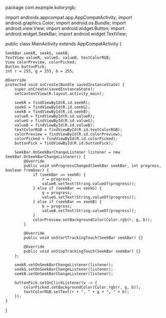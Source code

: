package com.example.koloryrgb;

import androidx.appcompat.app.AppCompatActivity;
import android.graphics.Color;
import android.os.Bundle;
import android.view.View;
import android.widget.Button;
import android.widget.SeekBar;
import android.widget.TextView;

public class MainActivity extends AppCompatActivity {

    SeekBar seekR, seekG, seekB;
    TextView valueR, valueG, valueB, textColorRGB;
    View colorPreview, colorPicked;
    Button buttonPick;
    int r = 255, g = 255, b = 255;

    @Override
    protected void onCreate(Bundle savedInstanceState) {
        super.onCreate(savedInstanceState);
        setContentView(R.layout.activity_main);

        seekR = findViewById(R.id.seekR);
        seekG = findViewById(R.id.seekG);
        seekB = findViewById(R.id.seekB);
        valueR = findViewById(R.id.valueR);
        valueG = findViewById(R.id.valueG);
        valueB = findViewById(R.id.valueB);
        textColorRGB = findViewById(R.id.textColorRGB);
        colorPreview = findViewById(R.id.colorPreview);
        colorPicked = findViewById(R.id.colorPicked);
        buttonPick = findViewById(R.id.buttonPick);

        SeekBar.OnSeekBarChangeListener listener = new SeekBar.OnSeekBarChangeListener() {
            @Override
            public void onProgressChanged(SeekBar seekBar, int progress, boolean fromUser) {
                if (seekBar == seekR) {
                    r = progress;
                    valueR.setText(String.valueOf(progress));
                } else if (seekBar == seekG) {
                    g = progress;
                    valueG.setText(String.valueOf(progress));
                } else if (seekBar == seekB) {
                    b = progress;
                    valueB.setText(String.valueOf(progress));
                }
                colorPreview.setBackgroundColor(Color.rgb(r, g, b));
            }

            @Override
            public void onStartTrackingTouch(SeekBar seekBar) {}

            @Override
            public void onStopTrackingTouch(SeekBar seekBar) {}
        };

        seekR.setOnSeekBarChangeListener(listener);
        seekG.setOnSeekBarChangeListener(listener);
        seekB.setOnSeekBarChangeListener(listener);

        buttonPick.setOnClickListener(v -> {
            colorPicked.setBackgroundColor(Color.rgb(r, g, b));
            textColorRGB.setText(r + ", " + g + ", " + b);
        });
    }
}
